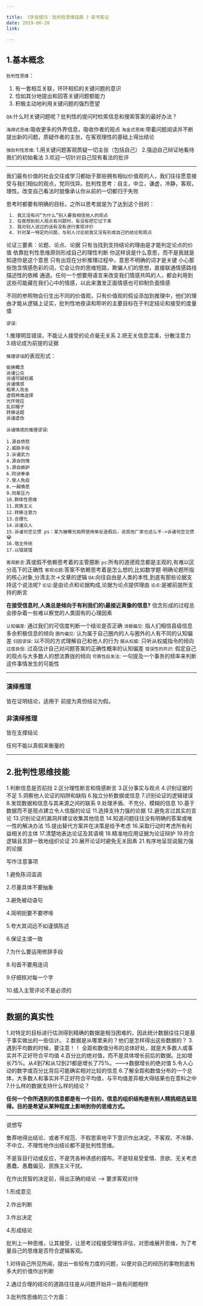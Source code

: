 ```yaml
---

title: 《学会提问：批判性思维指南 》读书笔记
date: 2019-06-28
link:

---
```


## 1.基本概念

``批判性思维``：

1. 有一套相互关联，环环相扣的关键问题的意识
2. 恰如其分地提出和回答关键问题额能力
3. 积极主动地利用关键问题的强烈愿望

``QA``:什么时关键问题呢？批判性的提问时检索信息和搜索答案的最好办法？

``海绵式思维``:吸收更多的外界信息，吸收作者的观点
``淘金式思维``:带着问题阅读并不断提出新的问题，质疑作者的主张，在客观理性的基础上得出结论

``强批判性思维``:
1.用关键问题客观质疑一切主张（包括自己）
2.强迫自己辩证地看待我们的初始看法
3.欢迎一切针对自己现有看法的批评

----

我们最有价值的社会交往或学习都始于那些拥有相似价值观的人，我们往往愿意接受与我们相似的观点，党同伐异。批判性思考：自主，中立，谦虚，冷静，客观，理性。改变自己看法时就像承认你从前的一切都归于失败

思考时都要有明确的目标，之所以思考就是为了达到这个目的：
```txt
 1. 我又没有问“为什么”别人要我相信他人的观点
 2. 在我想到别人观点有问题时，有没有把它记下来
 3. 我对别人说过的话有没有进行客观评价
 4. 针对某一特定的问题，与别人讨论前我又没有形成自己的结论和观点
```

论证三要素：论题、论点、论据
只有当找到支持结论的理由是才能判定论点的价值
依靠批判性思维原则形成自己的理性判断
你这样说是什么意思，而不是我就是知道你是这个意思
只有出现在分析推理过程中，意思不明确的词才是关键
小心那些饱含情感色彩的词，它会让你的思维短路，欺骗人们的思想，直接联通情感路线描述性的依稀 通道。任何一个想要用语言来改变我们情感共鸣的人，都会利用到这些可能藏在我们心中的情感，以此来激发正面情感也可抑制负面情感

不同的参照物会衍生出不同的价值观，只有价值观的假设添加到推理中，他们的理由才能从逻辑上证实，批判性地夜读和聆听的主要目标在于判定结论和接受的度量值

``谬误``:

1.推理明显错误，不能让人接受的论点毫无关系
2.把无关信息混淆，分散注意力
3.结论成为前提的证据

```推理谬误```的表现形式：
```txt
偷换概念
诉诸公众
诉诸可疑权威
诉诸情感
稻草人攻击
虚假两难选择
光环效应
乱扣帽子
转移话题
诉诸虚伪
```

``诉诸情感的推理谬误``:

```
1.源自愤怒
2.威胁手段
3.诉诸武力
4.源自同情
5.源自嫉妒
6.阿谀奉承
7.使人免疫
8.一厢情愿
9.同辈压力
10.群体性思维
11.民族主义
12.转移注意力
13.合理化
14.诉诸众人
15.诉诸司空见惯 ps：某为被曝光拍照使用单反造假后，说其他厂家也这么干->诉诸司空见惯😂
16.宿主传统
17.以错就错
```

```客观断言```:真或假不依赖思考着的主管臆断
``ps``:所有的道德观念都是主观的,有难以区分高下的正确性
``客观论题``:答案不依赖思考着是怎么想的,比如数学题
明确论题所指的核心对象,分清主次->文章的逻辑
``QA``:向往自由是人类的本性,到底有那些论据支持这个说法呢?
``论证``:是由论点和论据构成,论据为论点提供理由
``论点``:是被前提所支持的断言

**在接受信息时,人类总是倾向于有利我们的\最接近真像的信息?**
信念形成的过程总会掺杂着一些难以察觉的人类固有的心理因素

``认知偏差``: 通过我们的可信度判断一个结论是否正确
``消极偏见``: 指人们相信县级信息多余积极信息的倾向
``圈内偏见``: 认为属于自己圈内的人与圈外的人有不同的认知偏差
``归因谬误``: 以不同的方式理解自己和他人的行为
``服从权威``: 只听从权威指令的倾向
``过度自信``: 过高估计自己对问题答案的正确性概率的认知偏差
``错误性的共识``: 假定自己的观点与大多数人的想法靠拢的倾向
``可靠性启发法``: 一句提及一个事务的频率来判断这件事情发生的可能性



----



### 演绎推理

皆在证明结论，适用于 前提为真但结论为假。

### 非演绎推理

皆在支撑结论

任何不能以真假来衡量的



----



## 2.批判性思维技能

1.判断信息是否前挡
2.区分理性断言和情感断言
3.区分事实与观点
4.识别证据的不足
5.洞察他人论证的陷阱和缺陷
6.独立分析数据或信息
7.识别论证的逻辑错误
8.发现数据和信息与其来源之间的联系
9.处理矛盾、不充分、模糊的信息
10.基于数据而不是观点建立令人信服的论证
11.选择支持力强的论据
12.避免言过其实的言论
13.识别论证的漏洞并建议收集其他信息
14.知道问题往往没有明确的答案或唯一性的解决办法
15.提出替代方案并在决策是给予考虑
16.采取行动时考虑所有利益相关的主体
17.清楚地表达论证及其语境
18.精准地应用证据为论证辩护
19.符合逻辑且言辞一致地组织论证
20.展开论证时避免无关因素
21.有序地呈现说服力强的论据



写作注意事项

1.避免陈词滥调

2.尽量具体不要抽象

3.避免被动语句

4.简明扼要不要啰嗦

5.夸大其词远不如谨慎陈述

6.保证主谓一致

7.为什么要运用修辞手段

8.句首不要用连词

9.仔细核对每一个字

10.插入主管评论不是必须的

----

## 数据的真实性

1.对特定的目标进行估测得到精确的数据是相当困难的，因此统计数据往往只是基于事实做出的一些估计。
2.数据是从哪里来的？他们是怎样得出这些数据的？
3.遇到平均数的时候，要注意！！ 全距和数值分布的总体好处，就是大多数人或事实并不正好符合平均值
4.百分比的绝对值，而不是具体增长前后的数据。比如增长75%。从4到7和从12到21都是增长了75%。--->数据增长的绝对值
5.令人心动的数字或百分比背后可能确实相对比较的信息
6.了解全距和数值分布的一个总体，大多数人和事实并不正好符合平均值，与平均值差异极大得结果也在意料之中
7.什么样的数据支持什么样的结论？

**任何一个你所遇到的信息都是有一个目的，信息的组织结构是有别人精挑细选呈现得。目的是希望从某种程度上影响到你的思维方式。**



----



说想写

鲁莽地得出结论、或者不规范、不假思索地平下意识作出决定。不客观、不冷静、不中立、不理性地作出结论都不是批判性思维。

不是盲目行动或反应，不是凭各种诱惑的摆布。不是轻易受爱情、贪欲、无关考虑愚蠢、愚蠢偏见、民族主义干扰。

在作出民智的决定前，得出正确的结论 --> 要求客观对待

1.形成意见

2.作出判断

3.作出决定

4.形成结论

批判上一种思维，让其接受，让思考过程接受理性评估，对思维展开思维，为了考量自己的思维是否符合逻辑客观。

1.对待自己所见所闻，提出一些较有力度的问题，以便对自己的经历的事物到底有多大的价值作出判断

2.通过合理的结论的道路往往是从问题开始并一路有问题相伴

3.批判性思维的三个方面：

